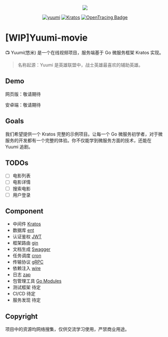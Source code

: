 <p align="center"><a href="https://go-kratos.dev/" target="_blank"><img src="https://s3.bmp.ovh/imgs/2021/11/f0a9b1eb2e1cd969.png?raw=true"></a></p>

<p align="center">
  <a href="https://github.com/guowei-gong/yuumi-movie" target="_blank"><img alt="yuumi" src="https://img.shields.io/badge/build-passing-green?style=flat&logo=github" /></a>
  <a href="https://go-kratos.dev/" target="_blank"><img alt="Kratos" src="https://img.shields.io/badge/kratos-2.0-00A2D8?style=flat&logo=bilibili" /></a>
  <a href="http://opentracing.io"  target="_blank"><img alt="OpenTracing Badge" src="https://img.shields.io/badge/OpenTracing-enabled-blue.svg" /></a>
</p>


# [WIP]Yuumi-movie
📺 Yuumi(悠米) 是一个在线视频项目，服务端基于 Go 微服务框架 Kratos 实现。 

> 名称起源：Yuumi 是英雄联盟中，战士英雄最喜欢的辅助英雄。

## Demo
网页版：敬请期待

安卓端：敬请期待

## Goals
我们希望提供一个 Kratos 完整的示例项目。让每一个 Go 微服务初学者，对于微服务的开发都有一个完整的体验。你不仅能学到微服务方面的技术，还能在 Yuumi 追剧。

## TODOs
- [ ] 电影列表
- [ ] 电影详情
- [ ] 搜索电影
- [ ] 用户登录

## Component 
- 中间件 [Kratos](https://github.com/go-kratos/kratos)
- 数据库 [ent](https://github.com/ent/ent) 
- 认证鉴权 [JWT](https://jwt.io/)
- 框架路由 [gin](https://github.com/gin-gonic/gin)
- 文档生成 [Swagger](https://swagger.io/)
- 任务调度 [cron](https://github.com/robfig/cron)
- 传输协议 [gRPC](https://github.com/grpc/grpc-go)
- 依赖注入 [wire](https://github.com/google/wire)
- 日志 [zap](https://github.com/uber-go/zap) 
- 包管理工具 [Go Modules](https://github.com/golang/go/wiki/Modules)
- 测试框架 待定
- CI/CD 待定
- 服务发现 待定

## Copyright
项目中的资源均网络搜集，仅供交流学习使用，严禁商业用途。

